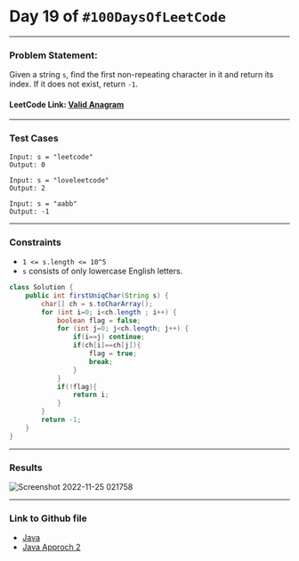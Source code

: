 # Day 19 of `#100DaysOfLeetCode`

___
### Problem Statement:  
Given a string `s`, find the first non-repeating character in it and return its index. If it does not exist, return `-1`.

#### LeetCode Link: [Valid Anagram](https://leetcode.com/problems/valid-anagram/description/)
___


### Test Cases
```
Input: s = "leetcode"
Output: 0
```
```
Input: s = "loveleetcode"
Output: 2
```
```
Input: s = "aabb"
Output: -1
```
___

### Constraints 
* `1 <= s.length <= 10^5`
* `s` consists of only lowercase English letters.

```java
class Solution {
    public int firstUniqChar(String s) {
        char[] ch = s.toCharArray();
        for (int i=0; i<ch.length ; i++) {
            boolean flag = false;
            for (int j=0; j<ch.length; j++) {
                if(i==j) continue;
                if(ch[i]==ch[j]){
                    flag = true;
                    break;
                }
            }
            if(!flag){
                return i;
            }
        }
        return -1;
    }
}
```
___
### Results
![Screenshot 2022-11-25 021758](https://user-images.githubusercontent.com/31382363/203861333-a4af3b8c-d334-4946-baa8-91a871309f1f.png)

___

### Link to Github file  
* [Java](https://github.com/studentdevelops/100DaysOfLeetCode/blob/a7e295fbc636c53e837236545fc010b2a754d69c/Day18_Valid_Anagram/code.java)
* [Java Approch 2](https://github.com/studentdevelops/100DaysOfLeetCode/blob/a7e295fbc636c53e837236545fc010b2a754d69c/Day18_Valid_Anagram/code_2.java)
